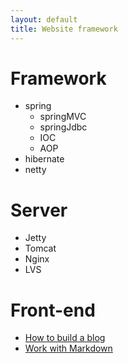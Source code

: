 ```yaml
---
layout: default
title: Website framework
---
```

# Framework
* spring
	- springMVC
	- springJdbc
	- IOC
	- AOP
* hibernate
* netty

# Server
* Jetty
* Tomcat
* Nginx
* LVS

# Front-end
* [How to build a blog](front-end/how_to_build_a_blog.html)
* [Work with Markdown](front-end/work_with_markdown.html)
